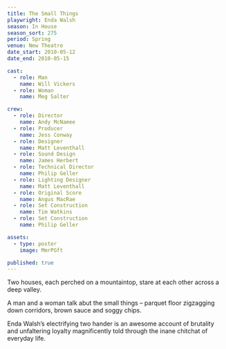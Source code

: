 ```yaml
---
title: The Small Things
playwright: Enda Walsh
season: In House
season_sort: 275
period: Spring
venue: New Theatre
date_start: 2010-05-12
date_end: 2010-05-15

cast:
  - role: Man
    name: Will Vickers
  - role: Woman
    name: Meg Salter

crew:
  - role: Director
    name: Andy McNamee
  - role: Producer
    name: Jess Conway
  - role: Designer
    name: Matt Leventhall
  - role: Sound Design
    name: James Herbert
  - role: Technical Director
    name: Philip Geller
  - role: Lighting Designer
    name: Matt Leventhall
  - role: Original Score
    name: Angus MacRae
  - role: Set Construction
    name: Tim Watkins
  - role: Set Construction
    name: Philip Geller

assets:
  - type: poster
    image: MmrPGft

published: true
---
```


Two houses, each perched on a mountaintop, stare at each other across a deep valley.

A man and a woman talk abut the small things – parquet floor zigzagging down corridors, brown sauce and soggy chips.

Enda Walsh’s electrifying two hander is an awesome account of brutality and unfaltering loyalty magnificently told through the inane chitchat of everyday life.
